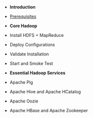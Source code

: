 
* **Introduction**
 * [Prerequisites](./prerequisites.md)

* **Core Hadoop**

 * Install HDFS + MapReduce
 * Deploy Configurations
 * Validate Installation
 * Start and Smoke Test

* **Essential Hadoop Services**

 * Apache Pig
 * Apache Hive and Apache HCatalog
 * Apache Oozie
 * Apache HBase and Apache Zookeeper